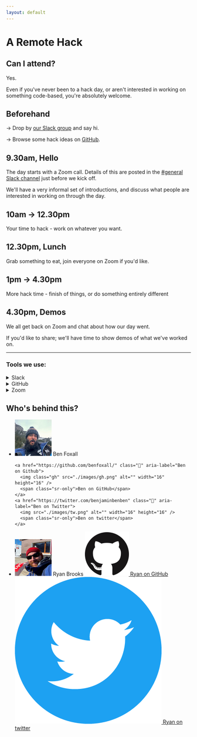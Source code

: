 ```yaml
---
layout: default
---
```


# A Remote Hack

## Can I attend?

Yes.

Even if you've never been to a hack day, or aren't interested in working on something code-based, you're absolutely welcome.

## Beforehand

→ Drop by [our Slack group](/join) and say hi.

→ Browse some hack ideas on [GitHub](https://github.com/remotehack/remotehack.github.io/issues).

## 9.30am, Hello

The day starts with a Zoom call. Details of this are posted in the [#general Slack channel](/join) just before we kick off.

We'll have a very informal set of introductions, and discuss what people are interested in working on through the day.

## 10am → 12.30pm

Your time to hack - work on whatever you want.

## 12.30pm, Lunch

Grab something to eat, join everyone on Zoom if you'd like.

## 1pm → 4.30pm

More hack time - finish of things, or do something entirely different

## 4.30pm, Demos

We all get back on Zoom and chat about how our day went.

If you'd like to share; we'll have time to show demos of what we've worked on.

---

### Tools we use:

<details>
<summary>Slack</summary>

<p><a href="https://slack.com">Slack</a> is a chat application.  We use it as a central place for sharing messages/links/info - you can login at any point, there's usually a few people online.</p>

<p>You can use it from your web browser, or they've got <a href="https://slack.com/intl/en-ie/downloads">downloadable apps</a> if you'd prefer.</p>

</details>

<details>
<summary>GitHub</summary>

<p><a href="https://github.com">GitHub</a> is a tool for collaborating on software projects. We use it to discuss hack ideas.</p>

<p>Don't be put off if these sound technical, we're open to all skill levels!</p>

</details>

<details>
<summary>Zoom</summary>

<p><a href="https://zoom.us/">Zoom</a> is a video conferencing application.</p>

<p>We use this for a more face-to-face chat with everyone. (Though if you want to keep your webcam off, that's cool too).</p>

</details>

## Who's behind this?

<ul class="🎩">
  <li>
    <img src="images/BenPlusHat-small.jpg" alt="Ben Foxall wearing a hat">
    <span>Ben Foxall</span>

    <a href="https://github.com/benfoxall/" class="📣" aria-label="Ben on Github">
      <img class="gh" src="./images/gh.png" alt="" width="16" height="16" />
      <span class="sr-only">Ben on GitHub</span>
    </a>
    <a href="https://twitter.com/benjaminbenben" class="📣" aria-label="Ben on Twitter">
      <img src="./images/tw.png" alt="" width="16" height="16" />
      <span class="sr-only">Ben on twitter</span>
    </a>

  </li>

  <li>
    <img src="images/RyanAlsoWithAHat-small.jpg" alt="Ryan Brooks, also wearing a hat">
    <span>Ryan Brooks</span>
    <a href="https://github.com/spikeheap/" class="📣" aria-label="Ryan on Github">
      <img class="gh" src="./images/gh.png" alt="" />
      <span class="sr-only">Ryan on GitHub</span>
    </a>
    <a href="https://twitter.com/spikeheap" class="📣" aria-label="Ryan on Twitter">
      <img src="./images/tw.png" alt="" />
      <span class="sr-only">Ryan on twitter</span>
    </a>
  </li>
</ul>
